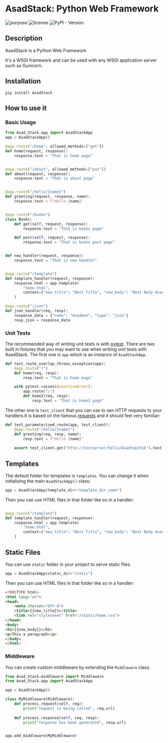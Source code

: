 # AsadStack: Python Web Framework

![purpose](https://img.shields.io/badge/purpose-learning-green.svg?style=flat-square)
![license](https://img.shields.io/badge/license-MIT-green.svg?style=flat-square)
![PyPI - Version](https://img.shields.io/pypi/v/AsadStack.svg?style=flat-square)


## Description

AsadStack is a Python Web Framework

It's a WSGI framework and can be used with any WSGI application server such as Gunicorn.

## Installation

```shell
pip install AsadStack
```

## How to use it

### Basic Usage

```python
from Asad_Stack.app import AsadStackApp
app = AsadStackApp()

@app.route("/home", allowed_methods=["get"])
def home(request, response):
    response.text = "That is home page"


@app.route("/about", allowed_methods=["put"])
def about(request, response):
    response.text = "That is about page"


@app.route("/hello/{name}")
def greeting(request, response, name):
    response.text = f"Hello {name}"


@app.route("/books")
class Books:
    def get(self, request, response):
        response.text = "That is books page"

    def post(self, request, response):
        response.text = "That is books post page"


def new_handler(request, response):
    response.text = "That is new handler"


@app.route("/template")
def template_handler(request, response):
    response.html = app.template(
        "home.html",
        context={"new_title": "Best Title", "new_body": "Best Body Asadbek"}
    )

@app.route("/json")
def json_handler(req, resp):
    response_data = {"name": "Asadbek", "type": "json"}
    resp.json = response_data
```

### Unit Tests

The recommended way of writing unit tests is with [pytest](https://docs.pytest.org/en/latest/).
There are two built in fixtures
that you may want to use when writing unit tests with AsadStack.
The first one is `app` which is an instance of `AsadStackApp`.

```python
def test_route_overlap_throws_exception(app):
    @app.route("/")
    def home(req, resp):
        resp.text = "That is home page"

    with pytest.raises(AssertionError):
        app.route("/")
        def home2(req, resp):
            resp.text = "That is home2 page"
```

The other one is `test_client` that you can use to sen HTTP requests to your
handlers.It is based on the famous [requests]("https://requests.readthedocs.io/") and 
it should feel very familiar:

```python
def test_parameterized_route(app, test_client):
    @app.route("/hello/{name}")
    def greeting(req, resp, name):
        resp.text = f"Hello {name}"
        
    assert test_client.get("http://testserver/hello/Asadtopchik").text == "Hello Asadtopchik"

```

## Templates

The default folder for templates is `templates`. You can change it when 
initializing the main `AsadStackApp()` class:

```python
app = AsadStackApp(template_dir="template_dir_name")
```

Then you can use HTML files in that folder like so in a handler:

```python

@app.route("/template")
def template_handler(request, response):
    response.html = app.template(
        "home.html",
        context={"new_title": "Best Title", "new_body": "Best Body Asadbek"}
    )
```

## Static Files

You can use `static` folder in your project to serve static files.

```python
app = AsadStackApp(static_dir="static")
```

Then you can use HTML files in that folder like so in a handler:

```html
<!DOCTYPE html>
<html lang="en">
<head>
    <meta charset="UTF-8">
    <title>{{new_title}}</title>
    <link rel="stylesheet" href="/static/home.css">
</head>
<body>
<h1>{{new_body}}</h1>
<p>This a paragraph</p>
</body>
</html>
```

### Middleware

You can create custom middleware by extending the `Middleware` class.

```python
from Asad_Stack.middleware import Middleware
from Asad_Stack.app import AsadStackApp

app = AsadStackApp()

class MyMiddleware(Middleware):
    def process_request(self, req):
        print("request is being called", req.url)
        
    def process_response(self, req, resp):
        print("response has been generated", resp.url)


app.add_middleware(MyMiddleware)
```